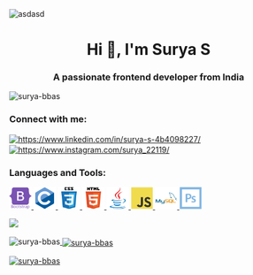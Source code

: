 <img style="width: 1100px;" src="https://img.freepik.com/premium-vector/front-end-developer-typographic-header_277904-11487.jpg?w=2000" alt="asdasd">
<h1 align="center">Hi 👋, I'm Surya S</h1>
<h3 align="center">A passionate frontend developer from India</h3>

<p align="left"> <img src="https://komarev.com/ghpvc/?username=surya-bbas&label=Profile%20views&color=0e75b6&style=flat" alt="surya-bbas" /> </p>


<h3 align="left">Connect with me:</h3>
<p align="left">
    <img align="right" style="width: 500px;" src="https://user-images.githubusercontent.com/99864714/183197382-a708f765-22ad-4935-8913-9f4710041aaa.png" alt=""><a href="https://linkedin.com/in/https://www.linkedin.com/in/surya-s-4b4098227/" target="blank"><img align="center" src="https://raw.githubusercontent.com/rahuldkjain/github-profile-readme-generator/master/src/images/icons/Social/linked-in-alt.svg" alt="https://www.linkedin.com/in/surya-s-4b4098227/" height="30" width="40" /></a>
<a href="https://instagram.com/https://www.instagram.com/surya_22119/" target="blank"><img align="center" src="https://raw.githubusercontent.com/rahuldkjain/github-profile-readme-generator/master/src/images/icons/Social/instagram.svg" alt="https://www.instagram.com/surya_22119/" height="30" width="40" /></a>
</p>


<h3 align="left">Languages and Tools:</h3>
<p align="left"> 
<a href="https://getbootstrap.com" target="_blank" rel="noreferrer"> <img src="https://raw.githubusercontent.com/devicons/devicon/master/icons/bootstrap/bootstrap-plain-wordmark.svg" alt="bootstrap" width="40" height="40"/> </a> <a href="https://www.cprogramming.com/" target="_blank" rel="noreferrer"> <img src="https://raw.githubusercontent.com/devicons/devicon/master/icons/c/c-original.svg" alt="c" width="40" height="40"/> </a> <a href="https://www.w3schools.com/css/" target="_blank" rel="noreferrer"> <img src="https://raw.githubusercontent.com/devicons/devicon/master/icons/css3/css3-original-wordmark.svg" alt="css3" width="40" height="40"/> </a> <a href="https://www.w3.org/html/" target="_blank" rel="noreferrer"> <img src="https://raw.githubusercontent.com/devicons/devicon/master/icons/html5/html5-original-wordmark.svg" alt="html5" width="40" height="40"/> </a> <a href="https://www.java.com" target="_blank" rel="noreferrer"> <img src="https://raw.githubusercontent.com/devicons/devicon/master/icons/java/java-original.svg" alt="java" width="40" height="40"/> </a> <a href="https://developer.mozilla.org/en-US/docs/Web/JavaScript" target="_blank" rel="noreferrer"> <img src="https://raw.githubusercontent.com/devicons/devicon/master/icons/javascript/javascript-original.svg" alt="javascript" width="40" height="40"/> </a> <a href="https://www.mysql.com/" target="_blank" rel="noreferrer"> <img src="https://raw.githubusercontent.com/devicons/devicon/master/icons/mysql/mysql-original-wordmark.svg" alt="mysql" width="40" height="40"/> </a> <a href="https://www.photoshop.com/en" target="_blank" rel="noreferrer"> <img src="https://raw.githubusercontent.com/devicons/devicon/master/icons/photoshop/photoshop-line.svg" alt="photoshop" width="40" height="40"/> </a> <a href="https://www.python.org" target="_blank" rel="noreferrer"> </p>
<img src="https://img.shields.io/badge/jQuery-0769AD?style=for-the-badge&amp;logo=jquery&amp;logoColor=white ">

<p><img align="left" src="https://github-readme-stats.vercel.app/api/top-langs?username=surya-bbas&show_icons=true&locale=en&layout=compact" alt="surya-bbas" /></p>

<p>&nbsp;<img align="center" src="https://github-readme-stats.vercel.app/api?username=surya-bbas&show_icons=true&locale=en" alt="surya-bbas" /></p>



<p><img align="center" src="https://github-readme-streak-stats.herokuapp.com/?user=surya-bbas&" alt="surya-bbas" /></p> 
